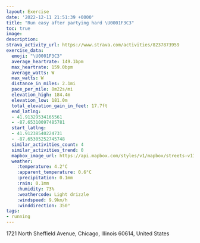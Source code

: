 ```yaml
---
layout: Exercise
date: '2022-12-11 21:51:39 +0000'
title: "Run easy after partying hard \U0001F3C3"
toc: true
image:
description:
strava_activity_url: https://www.strava.com/activities/8237873959
exercise_data:
  emoji: "\U0001F3C3"
  average_heartrate: 149.1bpm
  max_heartrate: 159.0bpm
  average_watts: W
  max_watts: W
  distance_in_miles: 2.1mi
  pace_per_mile: 8m22s/mi
  elevation_high: 184.4m
  elevation_low: 181.0m
  total_elevation_gain_in_feet: 17.7ft
  end_latlng:
  - 41.91329534165561
  - -87.65310097485781
  start_latlng:
  - 41.91238540224731
  - -87.65305252745748
  similar_activities_count: 4
  similar_activities_trend: 0
  mapbox_image_url: https://api.mapbox.com/styles/v1/mapbox/streets-v11/static/path-5+787af2-1.0(mmy~Flw~uO%7BCFs%40B_KBsFFgJNgEBMECSBiDDMFERApm%40q%40%60%40EFEDMGaFAQIGgCJuKNwCH%7BB%40C%40%40DDJD%40xA%40~DKrTSTHFJENc%40h%40),pin-s-s+e5b22e(-87.65319,41.91463),pin-s-f+89ae00(-87.65124000000004,41.91315)/auto/800x800?access_token=pk.eyJ1Ijoiam9zaGJlY2ttYW4iLCJhIjoiY205eWR2aDd1MWZ6djJrbXc4a3M0bWZleiJ9.XiG9OWkNcZk2QzjJbxLB4A
  weather:
    :temperature: 4.2°C
    :apparent_temperature: 0.6°C
    :precipitation: 0.1mm
    :rain: 0.1mm
    :humidity: 73%
    :weathercode: Light drizzle
    :windspeed: 9.9km/h
    :winddirection: 350°
tags:
- running
---
```

1721 North Sheffield Avenue, Chicago, Illinois 60614, United States
